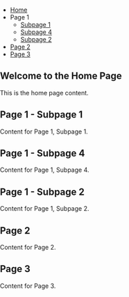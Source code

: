 <!DOCTYPE html>
<html lang="en">
<head>
<meta charset="UTF-8">
<meta name="viewport" content="width=device-width, initial-scale=1.0">
<title>Guitar GIF Background with Dropdown Menu</title>
<style>
/* Full-screen background gif */
body {
margin: 0;
padding: 0;
height: 100vh;
background: url('https://media4.giphy.com/me
dia/v1.Y2lkPTc5MGI3NjExdzB1cTg5ZnhtN3d1YWxpOXhsNzJibGdma
3A5M2k5OGh4MG5oeGV4ZyZlcD12MV9pbnRlcm5hbF9naWZfYnlfaWQmY
3Q9Zw/hPlsN9Z6JNF4s/giphy.gif') no-repeat center center
fixed;
background-size: cover;
font-family: Arial, sans-serif;
color: white;
display: flex;
justify-content: center;
align-items: center;
}
/* Navbar styling */
nav {
background-color: rgba(0, 0, 0, 0.7);
padding: 15px 0;
border-radius: 8px;
}
/* Navbar container - Centering */
.navbar {
list-style-type: none;
margin: 0;
padding: 0;
text-align: center;
}
.navbar li {
position: relative;
display: inline-block;
padding: 10px 20px;
cursor: pointer;
text-align: center;
}
.navbar a {
color: white;
text-decoration: none;
display: block;
}
.navbar li:hover {
background-color: rgba(255, 255, 255, 0.2);
}
/* Dropdown menu */
.dropdown {
position: absolute;
display: none;
top: 40px;
left: 0;
background-color: rgba(0, 0, 0, 0.7);
list-style-type: none;
padding: 0;
margin: 0;
}
.dropdown li {
padding: 10px;
cursor: pointer;
}
.dropdown li:hover {
background-color: rgba(255, 255, 255, 0.2);
}
/* Show dropdown on hover */
.navbar li:hover .dropdown {
display: block;
}
/* Home Button styling */
.home-btn {
padding: 10px 20px;
text-decoration: none;
color: white;
background-color: rgba(0, 0, 0, 0.7);
border-radius: 5px;
cursor: pointer;
}
/* Page content */
.content {
display: none;
padding: 100px 20px;
text-align: center;
background-color: rgba(0, 0, 0, 0.5);
margin-top: 50px;
border-radius: 8px;
}
/* Active page content */
.active {
display: block;
}
</style>
</head>
<body>
<!-- Navbar -->
<nav>
<ul class="navbar">
<li><a href="javascript:void(0);" class="home-btn" onclick="showPage('home')">Home</a></li>
<li>
Page 1
<ul class="dropdown">
<li><a href="javascript:void(0);" on
click="showPage('page1-1')">Subpage 1</a></li>
<li><a href="javascript:void(0);" on
click="showPage('page1-4')">Subpage 4</a></li>
<li><a href="javascript:void(0);" on
click="showPage('page1-2')">Subpage 2</a></li>
</ul>
</li>
<li><a href="javascript:void(0);" onclick="s
howPage('page2')">Page 2</a></li>
<li><a href="javascript:void(0);" onclick="s
howPage('page3')">Page 3</a></li>
</ul>
</nav>
<!-- Content for Page 1, Page 2, Page 3 -->
<div id="home" class="content active">
<h2>Welcome to the Home Page</h2>
<p>This is the home page content.</p>
</div>
<div id="page1-1" class="content">
<h2>Page 1 - Subpage 1</h2>
<p>Content for Page 1, Subpage 1.</p>
</div>
<div id="page1-4" class="content">
<h2>Page 1 - Subpage 4</h2>
<p>Content for Page 1, Subpage 4.</p>
</div>
<div id="page1-2" class="content">
<h2>Page 1 - Subpage 2</h2>
<p>Content for Page 1, Subpage 2.</p>
</div>
<div id="page2" class="content">
<h2>Page 2</h2>
<p>Content for Page 2.</p>
</div>
<div id="page3" class="content">
<h2>Page 3</h2>
<p>Content for Page 3.</p>
</div>
<script>
function showPage(pageId) {
// Hide all content
const contents = document.querySelectorAll
('.content');
contents.forEach(content => content.classList.remove('active'));
// Show selected content
const page = document.getElementById(pageId);
if (page) {
page.classList.add('active');
}
}
</script>
</body>
</html>
